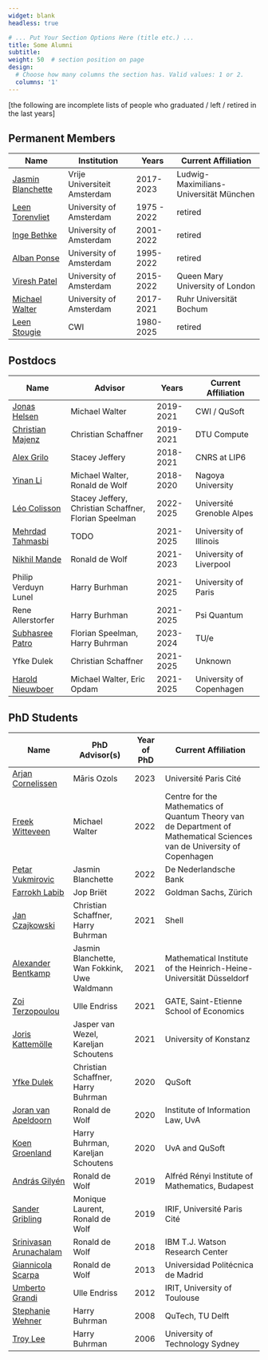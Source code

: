 ```yaml
---
widget: blank
headless: true

# ... Put Your Section Options Here (title etc.) ...
title: Some Alumni
subtitle:
weight: 50  # section position on page
design:
  # Choose how many columns the section has. Valid values: 1 or 2.
  columns: '1'
---
```

[the following are incomplete lists of people who graduated / left / retired in the last years]

## Permanent Members
| Name                                                                                  | Institution                 | Years       | Current Affiliation |
|---------------------------------------------------------------------------------------|-----------------------------|-------------|---------------------|
| [Jasmin Blanchette](https://www.tcs.ifi.lmu.de/mitarbeiter/jasmin-blanchette_de.html) | Vrije Universiteit Amsterdam | 2017-2023   | Ludwig-Maximilians-Universität München |
| [Leen Torenvliet](https://www.linkedin.com/in/leen-torenvliet-9671405)                | University of Amsterdam     | 1975 - 2022 | retired
| [Inge Bethke](https://staff.fnwi.uva.nl/i.bethke/)                                    | University of Amsterdam     | 2001-2022   | retired |
| [Alban Ponse](https://staff.fnwi.uva.nl/a.ponse/)                                     | University of Amsterdam     | 1995-2022   | retired |
| [Viresh Patel](https://www.qmul.ac.uk/maths/profiles/patelv.html)                     | University of Amsterdam     | 2015-2022   | Queen Mary University of London |
| [Michael Walter](https://michaelwalter.info/)                                         | University of Amsterdam     | 2017-2021   | Ruhr Universität Bochum |
| [Leen Stougie](https://www.cwi.nl/en/people/leen-stougie/) | CWI                         | 1980-2025   | retired     |


## Postdocs
| Name                                                               | Advisor                                               | Years     | Current Affiliation       |
|--------------------------------------------------------------------|-------------------------------------------------------|-----------|---------------------------|
| [Jonas Helsen](/author/jonas-helsen/)                              | Michael Walter                                        | 2019-2021 | CWI / QuSoft              |
| [Christian Majenz](https://www.christianmajenz.info/about-me.html) | Christian Schaffner                                   | 2019-2021 | DTU Compute               |
| [Alex Grilo](https://abgrilo.github.io/)                           | Stacey Jeffery                                        | 2018-2021 | CNRS at LIP6              |
| [Yinan Li](https://www.yinanli.com/)                               | Michael Walter, Ronald de Wolf                        | 2018-2020 | Nagoya University         |
| [Léo Colisson](https://leo.colisson.me/)                           | Stacey Jeffery, Christian Schaffner, Florian Speelman | 2022-2025 | Université Grenoble Alpes |
| [Mehrdad Tahmasbi](https://mtahmasbi.github.io/)                   | TODO                                                  | 2021-2025 | University of Illinois    |
| [Nikhil Mande](https://mande-nikhil.github.io/)                    | Ronald de Wolf                                        | 2021-2023 | University of Liverpool   |
| Philip Verduyn Lunel                                               | Harry Burhman                                         | 2021-2025 | University of Paris       |
| Rene Allerstorfer                                                  | Harry Burhman                                         | 2021-2025 | Psi Quantum               |
| [Subhasree Patro](https://subhasree-patro.github.io/)              | Florian Speelman, Harry Buhrman                       | 2023-2024 | TU/e                      |
| Yfke Dulek                                                         | Christian Schaffner                                   | 2021-2025 | Unknown                   |
| [Harold Nieuwboer](https://han28.github.io/)                       | Michael Walter, Eric Opdam                            | 2021-2025 | University of Copenhagen  |

## PhD Students
| Name                                                                            | PhD Advisor(s) | Year of PhD | Current Affiliation |
|---------------------------------------------------------------------------------|-----------------------------|-------------|---------------------|
| [ Arjan Cornelissen](https://arriopolis.github.io/)                            | Māris Ozols | 2023 | Université Paris Cité |
| [Freek Witteveen](https://www.linkedin.com/in/freek-witteveen-b8490211b/)       | Michael Walter | 2022 | Centre for the Mathematics of Quantum Theory van de Department of Mathematical Sciences van de University of Copenhagen |
| [Petar Vukmirovic](https://www.linkedin.com/in/petar-vukmirovic/)               | Jasmin Blanchette | 2022 | De Nederlandsche Bank |
| [Farrokh Labib](https://www.linkedin.com/in/farrokh-labib-13066687/)            | Jop Briët| 2022 | Goldman Sachs, Zürich |
| [Jan Czajkowski](https://www.linkedin.com/in/jan-czajkowski-44201ba8/)          | Christian Schaffner, Harry Buhrman | 2021 | Shell |
| [Alexander Bentkamp](https://abentkamp.github.io/)                              | Jasmin Blanchette, Wan Fokkink, Uwe Waldmann | 2021 |  Mathematical Institute of the Heinrich-Heine-Universität Düsseldorf |
| [Zoi Terzopoulou](https://www.zoiterzopoulou.com/)                              | Ulle Endriss | 2021 | GATE, Saint-Etienne School of Economics |
| [Joris Kattemölle](https://www.linkedin.com/in/joris-kattemolle-8604a594/)      | Jasper van Wezel, Kareljan Schoutens | 2021 | University of Konstanz |
| [Yfke Dulek](https://www.linkedin.com/in/yfkedulek/?originalSubdomain=nl)       | Christian Schaffner, Harry Buhrman | 2020 | QuSoft |
| [Joran van Apeldoorn](https://www.linkedin.com/in/joran-van-apeldoorn-924483103)| Ronald de Wolf | 2020 | Institute of Information Law, UvA |
| [Koen Groenland](https://sites.google.com/view/koengroenland)                   | Harry Buhrman, Kareljan Schoutens   | 2020 | UvA and QuSoft |
| [András Gilyén](http://gilyen.hu/)                                              | Ronald de Wolf | 2019 | Alfréd Rényi Institute of Mathematics, Budapest|
| [Sander Gribling](https://sites.google.com/site/sandergribling/)                | Monique Laurent, Ronald de Wolf | 2019 |	IRIF, Université Paris Cité |
| [Srinivasan Arunachalam](https://logitechenator.github.io/sarunach/)	          | Ronald de Wolf | 2018 | IBM T.J. Watson Research Center |
| [Giannicola Scarpa](https://sites.google.com/site/giannicolascarpa/)            | Ronald de Wolf | 2013 |	Universidad Politécnica de Madrid	|
| [Umberto Grandi](https://www.irit.fr/~Umberto.Grandi/)                          | Ulle Endriss | 2012 | IRIT, University of Toulouse |
| [Stephanie Wehner](https://qutech.nl/person/stephanie-wehner/)                  | Harry Buhrman | 2008 | QuTech, TU Delft |
| [Troy Lee](http://troylee.org/)                                                 | Harry Buhrman | 2006 | University of Technology Sydney |
